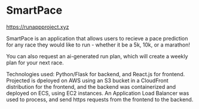 # SmartPace


https://runappproject.xyz


SmartPace is an application that allows users to recieve a pace prediction for any race they would like to run - whether it be a 5k, 10k, or a marathon!

You can also request an ai-generated run plan, which will create a weekly plan for your next race.

Technologies used: Python/Flask for backend, and React.js for frontend. Projected is dpeloyed on AWS using an S3 bucket in a CloudFront distribution for the frontend, and the backend was containerized and deployed on ECS, using EC2 instances. An Application Load Balancer was used to process, and send https requests from the frontend to the backend.


